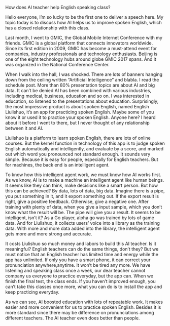 How does AI teacher help English speaking class?

Hello everyone, I’m so lucky to be the first one to deliver a speech here. My topic today is to discuss how AI helps us to improve spoken English, which has a closed relationship with this class.

Last month, I went to GMIC, the Global Mobile Internet Conference with my friends. GMIC is a global platform that connects innovators worldwide. Since its first edition in 2009, GMIC has become a must-attend event for companies, industry professionals and technology enthusiasts. Beijing is one of the eight technology hubs around globe GMIC 2017 spans. And it was organized in the National Conference Center. 

When I walk into the hall, I was shocked. There are lots of banners hanging down from the ceiling written “Artificial Intelligence” and blabla. I read the schedule post. More than 80% presentation topics are about AI and big data. It can’t be denied AI has been combined with various industries, including medical, business, education and so on. I was interested in education, so listened to the presentations about education. Surprisingly, the most impressive product is about spoken English, named English Liulishuo, it’s an app for practicing spoken English. Maybe some of you know it or used it to practice your spoken English. Anyone here? I heard about it before I went to there, but I never thought of any relationship between it and AI. 

Liulishuo is a platform to learn spoken English, there are lots of online courses. But the kernel function in technology of this app is to judge spoken English automatically and intelligently,  and evaluate by a score, and marked out which word you pronounced not standard enough. It sounds very simple. Because it is easy for people, especially for English teachers. But for machines, the back end is an intelligent agent. 

To know how this intelligent agent work, we must know how AI works first. As we know, AI is to make a machine an intelligent agent like human beings. It seems like they can think, make decisions like a smart person. But how this can be achieved? By data, lots of data, big data. Imagine there is a pipe, you put something in it, and it export something out. If the export result is right, give a positive feedback. Otherwise, give a negative one. After training with plenty of data, when you give a input sample, which you don’t know what the result will be. The pipe will give you a result. It seems to be intelligent, isn’t it? As a Go player, alpha go was trained by lots of game data. And for Liulishuo, it collects users’ voice into a library as the training data. With more and more data added into the library, the intelligent agent gets more and more strong and accurate.

It costs Liulishuo so much money and labors to build this AI teacher. Is it meaningful? English teachers can do the same things, don’t they? But we must notice that an English teacher has limited time and energy while the app has unlimited. If only you have a smart phone, it can correct your pronunciation anywhere,anytime. It won’t be tired any more. We have listening and speaking class once a week, our dear teacher cannot company us everyone to practice everyday, but the app can. When we finish the final test, the class ends. If you haven’t improved enough, you can’t take this classes once more, what you can do is to install the app and keep practicing everyday. 

As we can see, AI boosted education with lots of repeatable work. It makes easier and more convenient for us to practice spoken English. Besides it is more standard since there may be difference on pronunciations among different teachers. The AI teacher even does better than people. 